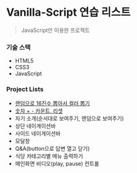 ﻿# Vanilla-Script 연습 리스트

> JavaScript만 이용한 프로젝트

### 기술 스택

- HTML5
- CSS3
- JavaScript

### Project Lists

- [랜덤으로 16진수 뽑아서 컬러 뽑기](./color-filter)
- [숫자 + - 카운트, 리셋](./count)
- 자기 소개(순서대로 보여주기, 랜덤으로 보여주기)
- 상단 네이게이션바
- 사이드 네이게이션바
- 모달창
- Q&A(button으로 답변 열고 닫기)
- 식당 카테고리별 메뉴 출력하기
- 메인화면 비디오(play, pause) 컨트롤
